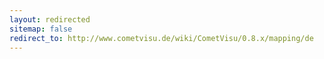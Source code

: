 ```yaml
---
layout: redirected
sitemap: false
redirect_to: http://www.cometvisu.de/wiki/CometVisu/0.8.x/mapping/de
---
```



